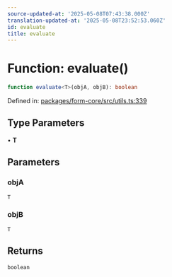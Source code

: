 ```yaml
---
source-updated-at: '2025-05-08T07:43:38.000Z'
translation-updated-at: '2025-05-08T23:52:53.060Z'
id: evaluate
title: evaluate
---
```


<!-- DO NOT EDIT: this page is autogenerated from the type comments -->

# Function: evaluate()

```ts
function evaluate<T>(objA, objB): boolean
```

Defined in: [packages/form-core/src/utils.ts:339](https://github.com/TanStack/form/blob/main/packages/form-core/src/utils.ts#L339)

## Type Parameters

• **T**

## Parameters

### objA

`T`

### objB

`T`

## Returns

`boolean`
